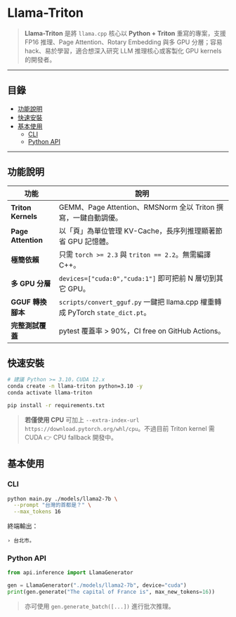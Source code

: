 
# **Llama-Triton** 


> **Llama-Triton** 是將 `llama.cpp` 核心以 **Python + Triton** 重寫的專案，支援 FP16 推理、Page Attention、Rotary Embedding 與多 GPU 分層；容易 hack、易於學習，適合想深入研究 LLM 推理核心或客製化 GPU kernels 的開發者。

---

## 目錄

- [功能說明](#功能說明)
- [快速安裝](#快速安裝)
- [基本使用](#基本使用)
  - [CLI](#cli)
  - [Python API](#python-api)


---

## 功能說明

| 功能 | 說明 |
|---------|------|
| **Triton Kernels** | GEMM、Page Attention、RMSNorm 全以 Triton 撰寫，一鍵自動調優。 |
| **Page Attention** | 以「頁」為單位管理 KV-Cache，長序列推理顯著節省 GPU 記憶體。 |
| **極簡依賴** | 只需 `torch >= 2.3` 與 `triton == 2.2`。無需編譯 C++。 |
| **多 GPU 分層** | `devices=["cuda:0","cuda:1"]` 即可把前 N 層切到其它 GPU。 |
| **GGUF 轉換腳本** | `scripts/convert_gguf.py` 一鍵把 llama.cpp 權重轉成 PyTorch `state_dict.pt`。 |
| **完整測試覆蓋** | pytest 覆蓋率 > 90%，CI free on GitHub Actions。 |


## 快速安裝

```bash
# 建議 Python >= 3.10，CUDA 12.x
conda create -n llama-triton python=3.10 -y
conda activate llama-triton

pip install -r requirements.txt
```

> **若僅使用 CPU** 可加上 `--extra-index-url https://download.pytorch.org/whl/cpu`。不過目前 Triton kernel 需 CUDA 👉 CPU fallback 開發中。

## 基本使用

### CLI

```bash
python main.py ./models/llama2-7b \
  --prompt "台灣的首都是？" \
  --max_tokens 16
```

終端輸出：

```text
› 台北市。
```

### Python API

```python
from api.inference import LlamaGenerator

gen = LlamaGenerator("./models/llama2-7b", device="cuda")
print(gen.generate("The capital of France is", max_new_tokens=16))
```

> 亦可使用 `gen.generate_batch([...])` 進行批次推理。



